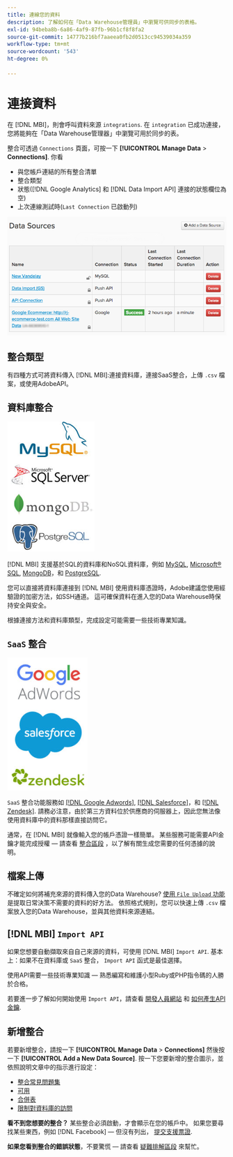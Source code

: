```yaml
---
title: 連線您的資料
description: 了解如何在「Data Warehouse管理員」中瀏覽可供同步的表格。
exl-id: 94beba8b-6a86-4af9-87fb-96b1cf8f8fa2
source-git-commit: 14777b216bf7aaeea0fb2d0513cc94539034a359
workflow-type: tm+mt
source-wordcount: '543'
ht-degree: 0%

---
```


# 連接資料

在 [!DNL MBI]，則會呼叫資料來源 `integrations`. 在 `integration` 已成功連接，您將能夠在「Data Warehouse管理器」中瀏覽可用於同步的表。

整合可透過 `Connections` 頁面，可按一下 **[!UICONTROL Manage Data** > **Connections]**. 你看
* 與您帳戶連結的所有整合清單
* 整合類型
* 狀態([!DNL Google Analytics] 和 [!DNL Data Import API] 連接的狀態欄位為空)
* 上次連線測試時(`Last Connection` 已啟動列)

![Data\_Sources\_Table.png](../../../assets/Data_Sources_Table.png)

## 整合類型

有四種方式可將資料傳入 [!DNL MBI]:連接資料庫，連接SaaS整合，上傳 `.csv` 檔案，或使用AdobeAPI。

## 資料庫整合

![資料庫\_icons.jpg](../../../assets/Database_icons.jpg)

[!DNL MBI] 支援基於SQL的資料庫和NoSQL資料庫，例如 [MySQL](../../importing-data/integrations/mysql-via-ssh-tunnel.md), [Microsoft® SQL](../integrations/microsoft-sql-server.md), [MongoDB](../integrations/mongodb-via-ssh-tunnel.md)，和 [PostgreSQL](../integrations/postgresql.md).

您可以直接將資料庫連接到 [!DNL MBI] 使用資料庫憑證時，Adobe建議您使用經驗證的加密方法，如SSH通道。 這可確保資料在進入您的Data Warehouse時保持安全與安全。

根據連接方法和資料庫類型，完成設定可能需要一些技術專業知識。

## `SaaS` 整合

![](../../../assets/SaaS_icons.jpg)

`SaaS` 整合功能服務如 [[!DNL Google Adwords]](../integrations/google-adwords.md), [[!DNL Salesforce]](../integrations/salesforce.md)，和 [[!DNL Zendesk]](../integrations/zendesk.md). 請務必注意，由於第三方資料位於供應商的伺服器上，因此您無法像使用資料庫中的資料那樣直接訪問它。

通常，在 [!DNL MBI] 就像輸入您的帳戶憑證一樣簡單。 某些服務可能需要API金鑰才能完成授權 — 請查看 [整合區段](../integrations/integrations.md) ，以了解有關生成您需要的任何憑據的說明。

## 檔案上傳

不確定如何將補充來源的資料傳入您的Data Warehouse? [使用 `File Upload` 功能](../connecting-data/using-file-uploader.md) 是提取日常決策不需要的資料的好方法。 依照格式規則，您可以快速上傳 `.csv` 檔案放入您的Data Warehouse，並與其他資料來源連結。

## [!DNL MBI] `Import API`

如果您想要自動擷取來自自己來源的資料，可使用 [!DNL MBI] `Import API`. 基本上：如果不在資料庫或 `SaaS` 整合， `Import API` 函式是最佳選擇。

使用API需要一些技術專業知識 — 熟悉編寫和維護小型Ruby或PHP指令碼的人勝於合格。

若要進一步了解如何開始使用 `Import API`，請查看 [開發人員網站](https://developer.adobe.com/commerce/services/reporting/) 和 [如何產生API金鑰](https://developer.adobe.com/commerce/services/reporting/import-api/).

## 新增整合

若要新增整合，請按一下 **[!UICONTROL Manage Data** > **Connections]** 然後按一下 **[!UICONTROL Add a New Data Source]**. 按一下您要新增的整合圖示，並依照說明文章中的指示進行設定：

* [整合常見問題集](https://support.magento.com/hc/en-us/sections/360003161871-Integration-FAQ)
* [可用 ](../integrations/integrations.md)
* [合併表](../../../best-practices/consolidating-your-tables.md)
* [限制對資料庫的訪問](../../../administrator/account-management/restrict-db-access.md)

**看不到您想要的整合？** 某些整合必須啟動，才會顯示在您的帳戶中。 如果您要尋找某些東西，例如 [!DNL Facebook]  — 但沒有列出， [提交支援票證](https://experienceleague.adobe.com/docs/commerce-knowledge-base/kb/troubleshooting/miscellaneous/mbi-service-policies.html?lang=en).

**如果您看到整合的錯誤狀態**，不要驚慌 — 請查看 [疑難排解區段](https://support.magento.com/hc/en-us/sections/360003078151) 來幫忙。
